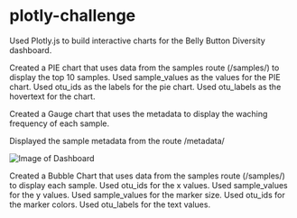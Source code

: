 # plotly-challenge

Used Plotly.js to build interactive charts for the Belly Button Diversity dashboard.

Created a PIE chart that uses data from the samples route (/samples/<sample>) to display the top 10 samples.
Used sample_values as the values for the PIE chart.
Used otu_ids as the labels for the pie chart.
Used otu_labels as the hovertext for the chart.
  
Created a Gauge chart that uses the metadata to display the waching frequency of each sample.

Displayed the sample metadata from the route /metadata/<sample>

![Image of Dashboard]()

Created a Bubble Chart that uses data from the samples route (/samples/<sample>) to display each sample.
Used otu_ids for the x values.
Used sample_values for the y values.
Used sample_values for the marker size.
Used otu_ids for the marker colors.
Used otu_labels for the text values.


